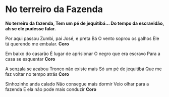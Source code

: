 # No terreiro da Fazenda

**No terreiro da fazenda, 
Tem um pé de jequitibá...
Do tempo da escravidão, 
ah se ele pudesse falar.**

Por aqui passou Zumbi, 
pai José, e preta Bá
O vento soprou os galhos
Ele tá querendo me embalar.
**Coro**

Em baixo do casarão
É lugar de aprisionar
O negro que era escravo
Para a casa se esquentar
**Coro**

A senzala se acabou
Tronco não existe mais
Só um pé de jequitibá
Que me faz voltar no tempo atrás
**Coro**

Sinhozinho anda calado
Não consegue mais dormir
Veio olhar para a fazenda
E ela não pode mais conduzir
**Coro**

[1]: https://www.youtube.com/watch?v=_iHHAS4ywtE
